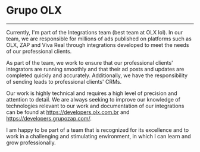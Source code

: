 # Grupo OLX

---

Currently, I'm part of the Integrations team (best team at OLX lol). In our team, we are responsible for millions of ads published on platforms such as OLX, ZAP and Viva Real through integrations developed to meet the needs of our professional clients.

As part of the team, we work to ensure that our professional clients' integrators are running smoothly and that their ad posts and updates are completed quickly and accurately. Additionally, we have the responsibility of sending leads to professional clients' CRMs.

Our work is highly technical and requires a high level of precision and attention to detail. We are always seeking to improve our knowledge of technologies relevant to our work and documentation of our integrations can be found at https://developers.olx.com.br and https://developers.grupozap.com/.

I am happy to be part of a team that is recognized for its excellence and to work in a challenging and stimulating environment, in which I can learn and grow professionally.